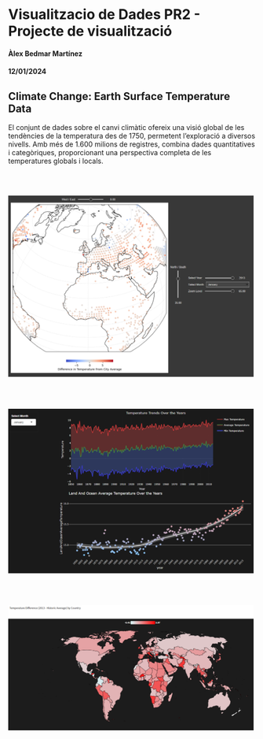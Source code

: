 <div id="header">

# Visualitzacio de Dades PR2 - Projecte de visualització

#### Àlex Bedmar Martínez

#### 12/01/2024

</div>

<div id="climate-change-earth-surface-temperature-data" class="section level2">

## Climate Change: Earth Surface Temperature Data

El conjunt de dades sobre el canvi climàtic ofereix una visió global de les tendències de la temperatura des de 1750, permetent l’exploració a diversos nivells. Amb més de 1.600 milions de registres, combina dades quantitatives i categòriques, proporcionant una perspectiva completa de les temperatures globals i locals.



<br/><br/>

<img src='images/Main.png' width='500'>

<br/><br/>

<img src='images/Secondary.png' width='500'>

<br/><br/>

<img src='images/Tertiary.png' width='500'>

<br/><br/>
